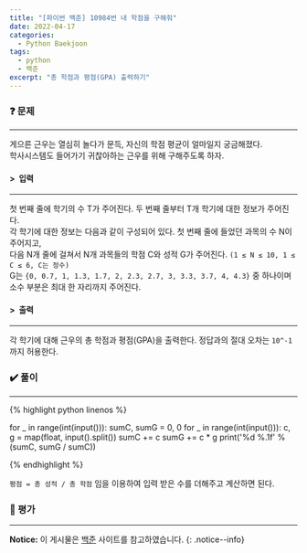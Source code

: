 ```yaml
---
title: "[파이썬 백준] 10984번 내 학점을 구해줘"
date: 2022-04-17
categories:
  - Python Baekjoon
tags:
  - python
  - 백준
excerpt: "총 학점과 평점(GPA) 출력하기"
---
```


### ❓ 문제

---

게으른 근우는 열심히 놀다가 문득, 자신의 학점 평균이 얼마일지 궁금해졌다.<br>
학사시스템도 들어가기 귀찮아하는 근우를 위해 구해주도록 하자.<br>


#### > &nbsp;입력

---

첫 번째 줄에 학기의 수 T가 주어진다. 두 번째 줄부터 T개 학기에 대한 정보가 주어진다.<br>
각 학기에 대한 정보는 다음과 같이 구성되어 있다. 첫 번째 줄에 들었던 과목의 수 N이 주어지고,<br>
다음 N개 줄에 걸쳐서 N개 과목들의 학점 C와 성적 G가 주어진다. `(1 ≤ N ≤ 10, 1 ≤ C ≤ 6, C는 정수)`<br>
G는 `{0, 0.7, 1, 1.3, 1.7, 2, 2.3, 2.7, 3, 3.3, 3.7, 4, 4.3}` 중 하나이며 소수 부분은 최대 한 자리까지 주어진다.<br>


#### > &nbsp;출력

---

각 학기에 대해 근우의 총 학점과 평점(GPA)을 출력한다. 정답과의 절대 오차는 `10^-1`까지 허용한다.<br>


### ✔️ 풀이

---

{% highlight python linenos %}

for _ in range(int(input())):
    sumC, sumG = 0, 0
    for _ in range(int(input())):
        c, g = map(float, input().split())
        sumC += c
        sumG += c * g
    print('%d %.1f' % (sumC, sumG / sumC))

{% endhighlight %}

`평점 = 총 성적 / 총 학점` 임을 이용하여 입력 받은 수를 더해주고 계산하면 된다.

### 💬 평가

---



**Notice:** 이 게시물은 [백준](https://www.acmicpc.net/problem/10984) 사이트를 참고하였습니다.
{: .notice--info}
